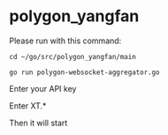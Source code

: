 # polygon_yangfan

Please run with this command:

```
cd ~/go/src/polygon_yangfan/main 

go run polygon-websocket-aggregator.go
```


Enter your API key

Enter XT.*

Then it will start
